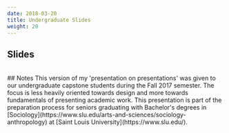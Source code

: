 ```yaml
---
date: 2018-03-20
title: Undergraduate Slides
weight: 20
---
```


## Slides
<script async class="speakerdeck-embed" data-id="d1db5f11be934dd98607846bc299c5a6" data-ratio="1.33333333333333" src="//speakerdeck.com/assets/embed.js"></script>

</br>
## Notes
This version of my 'presentation on presentations' was given to our undergraduate capstone students during the Fall 2017 semester. The focus is less heavily oriented towards design and more towards fundamentals of presenting academic work. This presentation is part of the preparation process for seniors graduating with Bachelor's degrees in [Sociology](https://www.slu.edu/arts-and-sciences/sociology-anthropology) at [Saint Louis University](https://www.slu.edu/).